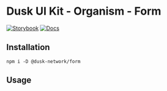 # Dusk UI Kit - Organism - Form

[![Storybook](https://img.shields.io/badge/Storybook-Component_Playground-%23FF4785?style=flat&logo=storybook)](https://dusk-network.github.io/dusk-ui-kit/?path=/story/components-atoms-form)
[![Docs](https://img.shields.io/badge/Documentation-%235E35CF?style=flat)](https://dusk-network.github.io/dusk-ui-kit/docs/components/atoms/form)

## Installation

```
npm i -D @dusk-network/form
```

## Usage

<!-- MARKDOWN-AUTO-DOCS:START (CODE:src=../../../examples/src/organisms/form/Form_01.svelte) -->
<!-- MARKDOWN-AUTO-DOCS:END -->
